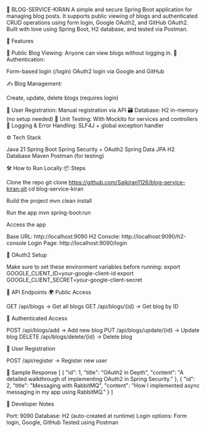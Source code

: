 📘 BLOG-SERVICE-KIRAN
A simple and secure Spring Boot application for managing blog posts. It supports public viewing of blogs and authenticated CRUD operations using form login, Google OAuth2, and GitHub OAuth2. Built with love using Spring Boot, H2 database, and tested via Postman.

🚀 Features

📝 Public Blog Viewing: Anyone can view blogs without logging in.
🔐 Authentication:

Form-based login (/login)
OAuth2 login via Google and GitHub


✍️ Blog Management:

Create, update, delete blogs (requires login)


🧠 User Registration: Manual registration via API
🗃️ Database: H2 in-memory (no setup needed)
🧪 Unit Testing: With Mockito for services and controllers
📜 Logging & Error Handling: SLF4J + global exception handler

⚙️ Tech Stack

Java 21
Spring Boot
Spring Security + OAuth2
Spring Data JPA
H2 Database
Maven
Postman (for testing)

🛠️ How to Run Locally
📦 Steps

Clone the repo
git clone https://github.com/Saikiran1126/blog-service-kiran.git
cd blog-service-kiran

Build the project
mvn clean install

Run the app
mvn spring-boot:run

Access the app

Base URL: http://localhost:9090
H2 Console: http://localhost:9090/h2-console
Login Page: http://localhost:9090/login

🔐 OAuth2 Setup

Make sure to set these environment variables before running:
export GOOGLE_CLIENT_ID=your-google-client-id
export GOOGLE_CLIENT_SECRET=your-google-client-secret

📮 API Endpoints
🌍 Public Access

GET /api/blogs → Get all blogs
GET /api/blogs/{id} → Get blog by ID

🔐 Authenticated Access

POST /api/blogs/add → Add new blog
PUT /api/blogs/update/{id} → Update blog
DELETE /api/blogs/delete/{id} → Delete blog

👤 User Registration

POST /api/register → Register new user

🧪 Sample Response
[
  {
    "id": 1,
    "title": "OAuth2 in Depth",
    "content": "A detailed walkthrough of implementing OAuth2 in Spring Security."
  },
  {
    "id": 2,
    "title": "Messaging with RabbitMQ",
    "content": "How I implemented async messaging in my app using RabbitMQ."
  }
]

🧰 Developer Notes

Port: 9090
Database: H2 (auto-created at runtime)
Login options: Form login, Google, GitHub
Tested using Postman
